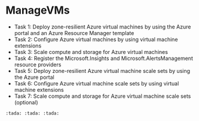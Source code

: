 # ManageVMs


-  Task 1: Deploy zone-resilient Azure virtual machines by using the Azure portal and an Azure Resource Manager template
- Task 2: Configure Azure virtual machines by using virtual machine extensions
- Task 3: Scale compute and storage for Azure virtual machines
- Task 4: Register the Microsoft.Insights and Microsoft.AlertsManagement resource providers
- Task 5: Deploy zone-resilient Azure virtual machine scale sets by using the Azure portal
- Task 6: Configure Azure virtual machine scale sets by using virtual machine extensions
- Task 7: Scale compute and storage for Azure virtual machine scale sets (optional)

```
:tada: :tada: :tada:
```